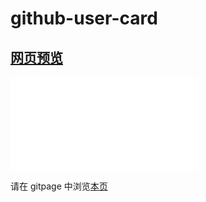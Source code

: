 # github-user-card

## [网页预览](src/index.html)

<iframe src="//player.bilibili.com/player.html?aid=642804448&bvid=BV1rY4y1J7uf&cid=756550028&page=1" scrolling="no" border="0" frameborder="no" framespacing="0" allowfullscreen="true"> </iframe>

请在 gitpage 中浏览[本页](https://mekefly.github.io/quick-style/github-user-card)
